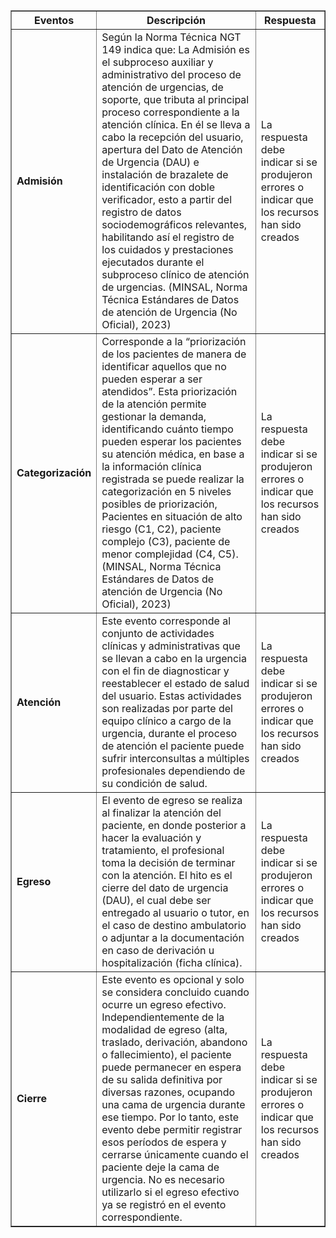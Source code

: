 <table border="1" style="border-collapse: collapse; width: 100%;">
  <thead>
    <tr>
      <th><strong>Eventos</strong></th>
      <th><strong>Descripción</strong></th>
      <th><strong>Respuesta</strong></th>
    </tr>
  </thead>
  <tbody>
    <tr>
      <td><strong>Admisión</strong></td>
      <td>
        Según la Norma Técnica NGT 149 indica que: La Admisión es el subproceso auxiliar y administrativo del proceso de atención de urgencias, de soporte, que tributa al principal proceso correspondiente a la atención clínica. En él se lleva a cabo la recepción del usuario, apertura del Dato de Atención de Urgencia (DAU) e instalación de brazalete de identificación con doble verificador, esto a partir del registro de datos sociodemográficos relevantes, habilitando así el registro de los cuidados y prestaciones ejecutados durante el subproceso clínico de atención de urgencias. (MINSAL, Norma Técnica Estándares de Datos de atención de Urgencia (No Oficial), 2023)
      </td>
      <td>La respuesta debe indicar si se produjeron errores o indicar que los recursos han sido creados</td>
    </tr>
    <tr>
      <td><strong>Categorización</strong></td>
      <td>
        Corresponde a la “priorización de los pacientes de manera de identificar aquellos que no pueden esperar a ser atendidos”. Esta priorización de la atención permite gestionar la demanda, identificando cuánto tiempo pueden esperar los pacientes su atención médica, en base a la información clínica registrada se puede realizar la categorización en 5 niveles posibles de priorización, Pacientes en situación de alto riesgo (C1, C2), paciente complejo (C3), paciente de menor complejidad (C4, C5). (MINSAL, Norma Técnica Estándares de Datos de atención de Urgencia (No Oficial), 2023)
      </td>
      <td>La respuesta debe indicar si se produjeron errores o indicar que los recursos han sido creados</td>
    </tr>
    <tr>
      <td><strong>Atención</strong></td>
      <td>
        Este evento corresponde al conjunto de actividades clínicas y administrativas que se llevan a cabo en la urgencia con el fin de diagnosticar y reestablecer el estado de salud del usuario. Estas actividades son realizadas por parte del equipo clínico a cargo de la urgencia, durante el proceso de atención el paciente puede sufrir interconsultas a múltiples profesionales dependiendo de su condición de salud.
      </td>
      <td>La respuesta debe indicar si se produjeron errores o indicar que los recursos han sido creados</td>
    </tr>
    <tr>
      <td><strong>Egreso</strong></td>
      <td>
        El evento de egreso se realiza al finalizar la atención del paciente, en donde posterior a hacer la evaluación y tratamiento, el profesional toma la decisión de terminar con la atención. El hito es el cierre del dato de urgencia (DAU), el cual debe ser entregado al usuario o tutor, en el caso de destino ambulatorio o adjuntar a la documentación en caso de derivación u hospitalización (ficha clínica).
      </td>
      <td>La respuesta debe indicar si se produjeron errores o indicar que los recursos han sido creados</td>
    </tr>
      <tr>
      <td><strong>Cierre</strong></td>
      <td>
        Este evento es opcional y solo se considera concluido cuando ocurre un egreso efectivo. Independientemente de la modalidad de egreso (alta, traslado, derivación, abandono o fallecimiento), el paciente puede permanecer en espera de su salida definitiva por diversas razones, ocupando una cama de urgencia durante ese tiempo. Por lo tanto, este evento debe permitir registrar esos períodos de espera y cerrarse únicamente cuando el paciente deje la cama de urgencia. No es necesario utilizarlo si el egreso efectivo ya se registró en el evento correspondiente.
      </td>
      <td>La respuesta debe indicar si se produjeron errores o indicar que los recursos han sido creados</td>
    </tr>
  </tbody>
</table>
